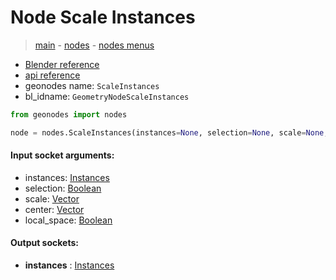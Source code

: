 # Node Scale Instances

> [main](../structure.md) - [nodes](nodes.md) - [nodes menus](nodes_menus.md)

- [Blender reference](https://docs.blender.org/manual/en/latest/modeling/geometry_nodes/instances/scale_instances.html)
- [api reference](https://docs.blender.org/api/current/bpy.types.GeometryNodeScaleInstances.html)
- geonodes name: `ScaleInstances`
- bl_idname: `GeometryNodeScaleInstances`

```python
from geonodes import nodes

node = nodes.ScaleInstances(instances=None, selection=None, scale=None, center=None, local_space=None)
```

#### Input socket arguments:

- instances: [Instances](Instances.md)
- selection: [Boolean](Boolean.md)
- scale: [Vector](Vector.md)
- center: [Vector](Vector.md)
- local_space: [Boolean](Boolean.md)

#### Output sockets:

- **instances** : [Instances](Instances)

